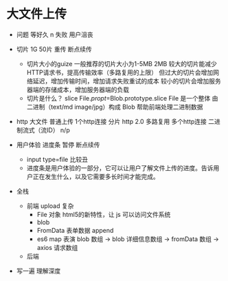 # 大文件上传
- 问题
  等好久  n
  失败 用户沮丧

- 切片
  1G 50片
  重传
  断点续传
  - 切片大小的guize
    一般推荐的切片大小为1-5MB 2MB
    较大的切片能减少HTTP请求书，提高传输效率（多路复用的上限）
    但过大的切片会增加网络延迟，增加传输时间，增加请求失败重试的成本
    较小的切片会增加服务器端的存储成本，增加服务器端的负载
  - 切片是什么？
    slice File._propt_=Blob.prototype.slice
    File 是一个整体 由二进制（text/md image/jpg）构成
    Blob 帮助前端处理二进制数据

- http
  大文件 普通上传 1个http连接
  分片 http 2.0 多路复用 多个http连接 二进制流式（流ID）
  n/p

- 用户体验
  进度条 暂停 断点续传
  - input type=file 比较丑
  - 进度条是用户体验的一部分，它可以让用户了解文件上传的进度。告诉用户正在发生什么，以及它需要多长时间才能完成。

-  全栈
   - 前端 upload 复杂
     - File 对象 html5的新特性，让 js 可以访问文件系统
     - blob
     - FromData 表单数据 append
     - es6 map 表演
       blob 数组 -> blob 详细信息数组 -> fromData 数组 -> axios 请求数组
   - 后端 

- 写一遍 理解深度
